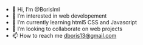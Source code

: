 - 👋 Hi, I’m @Borislml
- 👀 I’m interested in web developement
- 🌱 I’m currently learning html5 CSS and Javascript
- 💞️ I’m looking to collaborate on web projects
- 📫 How to reach me dboris13@gmail.com

<!---
Borislml/Borislml is a ✨ special ✨ repository because its `README.md` (this file) appears on your GitHub profile.
You can click the Preview link to take a look at your changes.
--->
